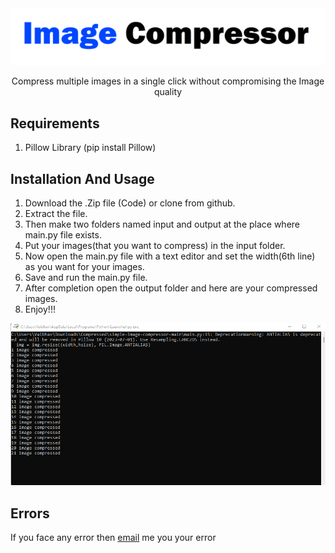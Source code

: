 <div align="center">
  <img src="/Images/img.png"height="auto" width="auto"/>
  
Compress multiple images in a single click without compromising the Image quality
</div>

<h2><b>Requirements</b></h2>

1. Pillow Library (pip install Pillow)

<h2><b>Installation And Usage</b></h2>

1. Download the .Zip file (Code) or clone from github.
2. Extract the file.
3. Then make two folders named input and output at the place where main.py file exists.
4. Put your images(that you want to compress) in the input folder.
5. Now open the main.py file with a text editor and set the width(6th line) as you want for your images.
6. Save and run the main.py file.
7. After completion open the output folder and here are your compressed images.
8. Enjoy!!!

<img src="Images/img1.png" height="auto" width="auto"/>

<h2><b>Errors</b></h2>
If you face any error then <a href="mailto:varunsaini98174@gmail.com">email<a> me you your error
